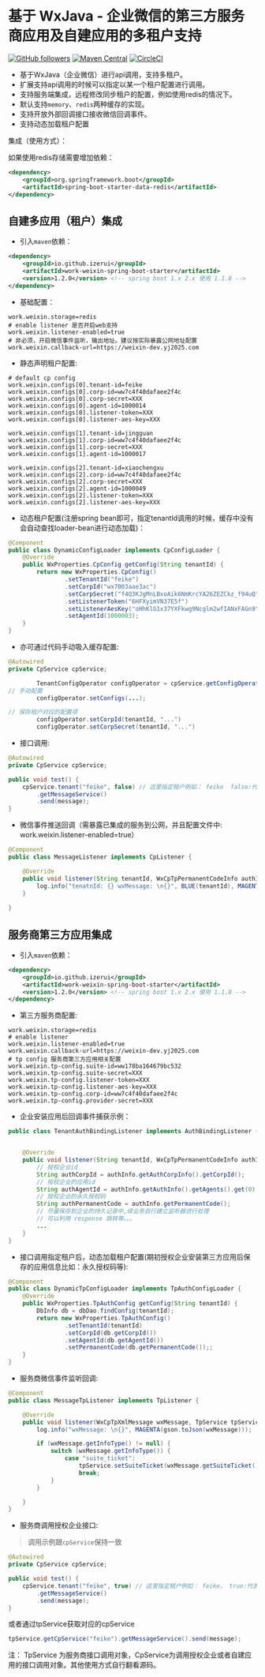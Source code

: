 # 基于 WxJava - 企业微信的第三方服务商应用及自建应用的多租户支持

[![GitHub followers](https://img.shields.io/github/followers/izerui?style=social)](https://github.com/izerui?tab=followers)
[![Maven Central](https://img.shields.io/maven-central/v/io.github.izerui/work-weixin-spring-boot-starter)](https://mvnrepository.com/artifact/io.github.izerui/work-weixin-spring-boot-starter)
[![CircleCI](https://circleci.com/gh/izerui/work-weixin-spring-boot/tree/master.svg?style=svg)](https://circleci.com/gh/izerui/work-weixin-spring-boot/tree/master)

* 基于WxJava（企业微信）进行api调用，支持多租户。
* 扩展支持api调用的时候可以指定以某一个租户配置进行调用。
* 支持服务端集成，远程修改同步租户的配置，例如使用redis的情况下。
* 默认支持`memory`、`redis`两种缓存的实现。
* 支持开放外部回调接口接收微信回调事件。
* 支持动态加载租户配置

集成（使用方式）：

如果使用redis存储需要增加依赖：
```xml
<dependency>
    <groupId>org.springframework.boot</groupId>
    <artifactId>spring-boot-starter-data-redis</artifactId>
</dependency>
```

## 自建多应用（租户）集成
* 引入`maven`依赖：
```xml
<dependency>
    <groupId>io.github.izerui</groupId>
    <artifactId>work-weixin-spring-boot-starter</artifactId>
    <version>1.2.0</version> <!-- spring boot 1.x 2.x 使用 1.1.8 -->
</dependency>
```
* 基础配置：
```properties
work.weixin.storage=redis
# enable listener 是否开启web支持
work.weixin.listener-enabled=true
# 非必须，开启微信事件监听，输出地址。建议按实际暴露公网地址配置
work.weixin.callback-url=https://weixin-dev.yj2025.com
```
* 静态声明租户配置:
```properties
# default cp config
work.weixin.configs[0].tenant-id=feike
work.weixin.configs[0].corp-id=ww7c4f40dafaee2f4c
work.weixin.configs[0].corp-secret=XXX
work.weixin.configs[0].agent-id=1000014
work.weixin.configs[0].listener-token=XXX
work.weixin.configs[0].listener-aes-key=XXX

work.weixin.configs[1].tenant-id=jingguan
work.weixin.configs[1].corp-id=ww7c4f40dafaee2f4c
work.weixin.configs[1].corp-secret=XXX
work.weixin.configs[1].agent-id=1000017

work.weixin.configs[2].tenant-id=xiaochengxu
work.weixin.configs[2].corp-id=ww7c4f40dafaee2f4c
work.weixin.configs[2].corp-secret=XXX
work.weixin.configs[2].agent-id=1000049
work.weixin.configs[2].listener-token=XXX
work.weixin.configs[2].listener-aes-key=XXX
```

* 动态租户配置(注册spring bean即可，指定tenantId调用的时候，缓存中没有会自动查找loader-bean进行动态加载)：
```java
@Component
public class DynamicConfigLoader implements CpConfigLoader {
    @Override
    public WxProperties.CpConfig getConfig(String tenantId) {
        return new WxProperties.CpConfig()
                .setTenantId("feike")
                .setCorpId("wx7003aae3ac")
                .setCorpSecret("f4Q3KJgMnLBxoAik6NmKrcYA26ZEZCkz_f94uQ")
                .setListenerToken("6HFXyimVN37E5f")
                .setListenerAesKey("oHhKlG1x37YXFkwg9Ncglm2wfIANxFAGn9")
                .setAgentId(1000003);
    }
}
```

* 亦可通过代码手动吸入缓存配置:
```java
@Autowired
private CpService cpService;

        TenantConfigOperator configOperator = cpService.getConfigOperator();
// 手动配置
        configOperator.setConfigs(...);

// 保存租户对应的配置项
        configOperator.setCorpId(tenantId, "...")
        configOperator.setCorpSecret(tenantId, "...")
```

* 接口调用:
```java
@Autowired
private CpService cpService;

public void test() {
    cpService.tenant("feike", false) // 这里指定租户例如： feike  false:代表的是自建应用
        .getMessageService()
        .send(message);    
}
```

* 微信事件推送回调（需暴露已集成的服务到公网，并且配置文件中: work.weixin.listener-enabled=true）
```java
@Component
public class MessageListener implements CpListener {

    @Override
    public void listener(String tenantId, WxCpTpPermanentCodeInfo authInfo) {
        log.info("tenatnId: {} wxMessage: \n{}", BLUE(tenantId), MAGENTA(gson.toJson(wxMessage)));
    }
    
}
```

## 服务商第三方应用集成
* 引入`maven`依赖：
```xml
<dependency>
    <groupId>io.github.izerui</groupId>
    <artifactId>work-weixin-spring-boot-starter</artifactId>
    <version>1.2.0</version> <!-- spring boot 1.x 2.x 使用 1.1.8 -->
</dependency>
```
* 第三方服务商配置:
```properties
work.weixin.storage=redis
# enable listener
work.weixin.listener-enabled=true
work.weixin.callback-url=https://weixin-dev.yj2025.com
# tp config 服务商第三方应用相关配置
work.weixin.tp-config.suite-id=ww178ba164679bc532
work.weixin.tp-config.suite-secret=XXX
work.weixin.tp-config.listener-token=XXX
work.weixin.tp-config.listener-aes-key=XXX
work.weixin.tp-config.corp-id=ww7c4f40dafaee2f4c
work.weixin.tp-config.provider-secret=XXX
```
* 企业安装应用后回调事件捕获示例：
```java
public class TenantAuthBindingListener implements AuthBindingListener {


    @Override
    public void listener(String tenantId, WxCpTpPermanentCodeInfo authInfo, HttpServletRequest request, HttpServletResponse response) {
        // 授权企业id
        String authCorpId = authInfo.getAuthCorpInfo().getCorpId();
        // 授权企业的应用id
        String authAgentId = authInfo.getAuthInfo().getAgents().get(0).getAgentId();
        // 授权企业的永久授权码
        String authPermanentCode = authInfo.getPermanentCode();
        // 尽量保存到企业的持久记录中,续业务自行建立监听器进行处理
        // 可以利用 response 跳转等。。。
        ...
    }
}
```

* 接口调用指定租户后，动态加载租户配置(期初授权企业安装第三方应用后保存的应用信息比如：永久授权码等):
```java
@Component
public class DynamicTpConfigLoader implements TpAuthConfigLoader {
    @Override
    public WxProperties.TpAuthConfig getConfig(String tenantId) {
        DbInfo db = dbDao.findConfig(tenantId);
        return new WxProperties.TpAuthConfig()
                .setTenantId(tenantId)
                .setCorpId(db.getCorpId())
                .setAgentId(db.getAgentId())
                .setPermanentCode(db.getPermanentCode());;
    }
}
```
* 服务商微信事件监听回调:
```java
@Component
public class MessageTpListener implements TpListener {

    @Override
    public void listener(WxCpTpXmlMessage wxMessage, TpService tpService) {
        log.info("wxMessage: \n{}", MAGENTA(gson.toJson(wxMessage)));

        if (wxMessage.getInfoType() != null) {
            switch (wxMessage.getInfoType()) {
                case "suite_ticket":
                    tpService.setSuiteTicket(wxMessage.getSuiteTicket(), properties.getTpConfig().getSuiteTicketExpiresTime());
                    break;
            }
        }

    }
}
```

* 服务商调用授权企业接口:
> 调用示例跟`cpService`保持一致

```java
@Autowired
private CpService cpService;

public void test() {
    cpService.tenant("feike", true) // 这里指定租户例如： feike， true:代表是第三方应用
        .getMessageService()
        .send(message);    
}
```

或者通过tpService获取对应的cpService
```java
tpService.getCpService("feike").getMessageService().send(message);
```

注： TpService 为服务商接口调用对象，CpService为调用授权企业或者自建应用的接口调用对象。其他使用方式自行翻看源码。
